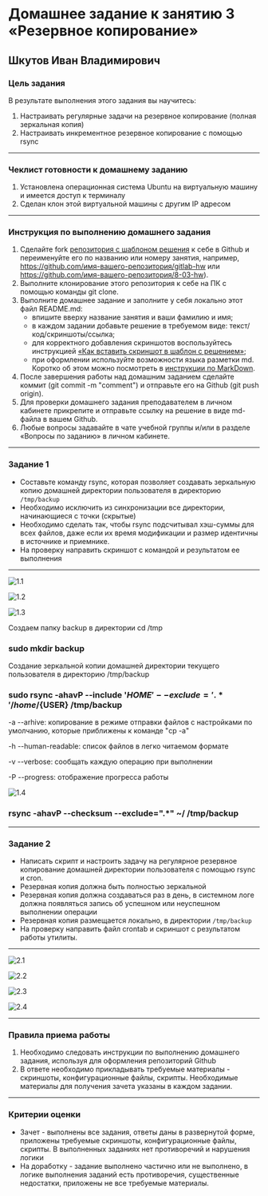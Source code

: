 # Домашнее задание к занятию 3 «Резервное копирование»

## Шкутов Иван Владимирович

### Цель задания
В результате выполнения этого задания вы научитесь:
1. Настраивать регулярные задачи на резервное копирование (полная зеркальная копия)
2. Настраивать инкрементное резервное копирование с помощью rsync

------

### Чеклист готовности к домашнему заданию

1. Установлена операционная система Ubuntu на виртуальную машину и имеется доступ к терминалу
2. Сделан клон этой виртуальной машины с другим IP адресом


------

### Инструкция по выполнению домашнего задания

1. Сделайте fork [репозитория c шаблоном решения](https://github.com/netology-code/sys-pattern-homework) к себе в Github и переименуйте его по названию или номеру занятия, например, https://github.com/имя-вашего-репозитория/gitlab-hw или https://github.com/имя-вашего-репозитория/8-03-hw).
2. Выполните клонирование этого репозитория к себе на ПК с помощью команды git clone.
3. Выполните домашнее задание и заполните у себя локально этот файл README.md:
   - впишите вверху название занятия и ваши фамилию и имя;
   - в каждом задании добавьте решение в требуемом виде: текст/код/скриншоты/ссылка;
   - для корректного добавления скриншотов воспользуйтесь инструкцией [«Как вставить скриншот в шаблон с решением»](https://github.com/netology-code/sys-pattern-homework/blob/main/screen-instruction.md);
   - при оформлении используйте возможности языка разметки md. Коротко об этом можно посмотреть в [инструкции по MarkDown](https://github.com/netology-code/sys-pattern-homework/blob/main/md-instruction.md).
4. После завершения работы над домашним заданием сделайте коммит (git commit -m "comment") и отправьте его на Github (git push origin).
5. Для проверки домашнего задания преподавателем в личном кабинете прикрепите и отправьте ссылку на решение в виде md-файла в вашем Github.
6. Любые вопросы задавайте в чате учебной группы и/или в разделе «Вопросы по заданию» в личном кабинете.



------



### Задание 1
- Составьте команду rsync, которая позволяет создавать зеркальную копию домашней директории пользователя в директорию `/tmp/backup`
- Необходимо исключить из синхронизации все директории, начинающиеся с точки (скрытые)
- Необходимо сделать так, чтобы rsync подсчитывал хэш-суммы для всех файлов, даже если их время модификации и размер идентичны в источнике и приемнике.
- На проверку направить скриншот с командой и результатом ее выполнения
------

![1.1](https://github.com/Ivan-Shkutov/sflt-homeworks-9-03/blob/main/img/1.1.jpg)

![1.2](https://github.com/Ivan-Shkutov/sflt-homeworks-9-03/blob/main/img/1.2.jpg)

![1.3](https://github.com/Ivan-Shkutov/sflt-homeworks-9-03/blob/main/img/1.3.jpg)


Создаем папку backup в директории cd /tmp

### sudo mkdir backup



Создание зеркальной копии домашней директории текущего пользователя в директорию /tmp/backup

### sudo rsync -ahavP --include '${HOME}' --exclude='.*' /home/${USER} /tmp/backup

-а --arhive: копирование в режиме отправки файлов с настройками по умолчанию, которые приближены к команде "cp -a"

-h --human-readable: список файлов в легко читаемом формате 

-v --verbose: сообщать каждую операцию при выполнении

-P --progress: отображение прогресса работы


![1.4](https://github.com/Ivan-Shkutov/sflt-homeworks-9-03/blob/main/img/1.4.jpg)


### rsync -ahavP --checksum --exclude=".*" ~/ /tmp/backup


------
### Задание 2
- Написать скрипт и настроить задачу на регулярное резервное копирование домашней директории пользователя с помощью rsync и cron.
- Резервная копия должна быть полностью зеркальной
- Резервная копия должна создаваться раз в день, в системном логе должна появляться запись об успешном или неуспешном выполнении операции
- Резервная копия размещается локально, в директории `/tmp/backup`
- На проверку направить файл crontab и скриншот с результатом работы утилиты.
------

![2.1](https://github.com/Ivan-Shkutov/sflt-homeworks-9-03/blob/main/img/2.1.jpg)

![2.2](https://github.com/Ivan-Shkutov/sflt-homeworks-9-03/blob/main/img/2.2.jpg)

![2.3](https://github.com/Ivan-Shkutov/sflt-homeworks-9-03/blob/main/img/2.3.jpg)

![2.4](https://github.com/Ivan-Shkutov/sflt-homeworks-9-03/blob/main/img/2.4.jpg)



------

### Правила приема работы

1. Необходимо следовать инструкции по выполнению домашнего задания, используя для оформления репозиторий Github
2. В ответе необходимо прикладывать требуемые материалы - скриншоты, конфигурационные файлы, скрипты. Необходимые материалы для получения зачета указаны в каждом задании.


------

### Критерии оценки

- Зачет - выполнены все задания, ответы даны в развернутой форме, приложены требуемые скриншоты, конфигурационные файлы, скрипты. В выполненных заданиях нет противоречий и нарушения логики
- На доработку - задание выполнено частично или не выполнено, в логике выполнения заданий есть противоречия, существенные недостатки, приложены не все требуемые материалы.




